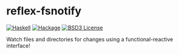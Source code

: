 # reflex-fsnotify

[![Haskell](https://img.shields.io/badge/language-Haskell-orange.svg)](https://haskell.org) [![Hackage](https://img.shields.io/hackage/v/reflex-fsnotify.svg)](https://hackage.haskell.org/package/reflex-fsnotify) [![BSD3 License](https://img.shields.io/badge/license-BSD3-blue.svg)](https://github.com/reflex-frp/reflex-fsnotify/blob/master/LICENSE)

Watch files and directories for changes using a functional-reactive interface!
